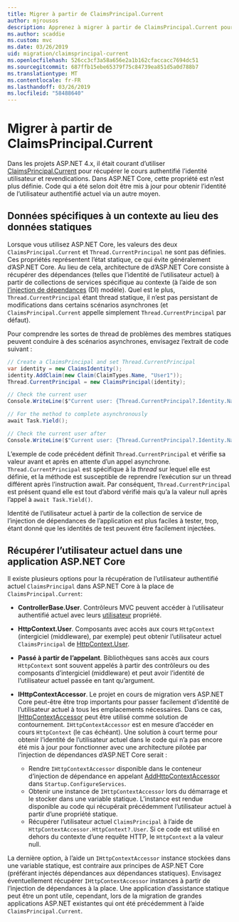 ```yaml
---
title: Migrer à partir de ClaimsPrincipal.Current
author: mjrousos
description: Apprenez à migrer à partir de ClaimsPrincipal.Current pour récupérer les identités et les revendications dans ASP.NET Core de l’utilisateur authentifié actuel.
ms.author: scaddie
ms.custom: mvc
ms.date: 03/26/2019
uid: migration/claimsprincipal-current
ms.openlocfilehash: 526cc3cf3a58a656e2a1b162cfaccacc7694dc51
ms.sourcegitcommit: 687ffb15ebe65379f75c84739ea851d5a0d788b7
ms.translationtype: MT
ms.contentlocale: fr-FR
ms.lasthandoff: 03/26/2019
ms.locfileid: "58488640"
---
```

# <a name="migrate-from-claimsprincipalcurrent"></a>Migrer à partir de ClaimsPrincipal.Current

Dans les projets ASP.NET 4.x, il était courant d’utiliser [ClaimsPrincipal.Current](/dotnet/api/system.security.claims.claimsprincipal.current) pour récupérer le cours authentifié l’identité utilisateur et revendications. Dans ASP.NET Core, cette propriété est n’est plus définie. Code qui a été selon doit être mis à jour pour obtenir l’identité de l’utilisateur authentifié actuel via un autre moyen.

## <a name="context-specific-data-instead-of-static-data"></a>Données spécifiques à un contexte au lieu des données statiques

Lorsque vous utilisez ASP.NET Core, les valeurs des deux `ClaimsPrincipal.Current` et `Thread.CurrentPrincipal` ne sont pas définies. Ces propriétés représentent l’état statique, ce qui évite généralement d’ASP.NET Core. Au lieu de cela, architecture de d’ASP.NET Core consiste à récupérer des dépendances (telles que l’identité de l’utilisateur actuel) à partir de collections de services spécifique au contexte (à l’aide de son [l’injection de dépendances](xref:fundamentals/dependency-injection) (DI) modèle). Quel est le plus, `Thread.CurrentPrincipal` étant thread statique, il n’est pas persistant de modifications dans certains scénarios asynchrones (et `ClaimsPrincipal.Current` appelle simplement `Thread.CurrentPrincipal` par défaut).

Pour comprendre les sortes de thread de problèmes des membres statiques peuvent conduire à des scénarios asynchrones, envisagez l’extrait de code suivant :

```csharp
// Create a ClaimsPrincipal and set Thread.CurrentPrincipal
var identity = new ClaimsIdentity();
identity.AddClaim(new Claim(ClaimTypes.Name, "User1"));
Thread.CurrentPrincipal = new ClaimsPrincipal(identity);

// Check the current user
Console.WriteLine($"Current user: {Thread.CurrentPrincipal?.Identity.Name}");

// For the method to complete asynchronously
await Task.Yield();

// Check the current user after
Console.WriteLine($"Current user: {Thread.CurrentPrincipal?.Identity.Name}");
```

L’exemple de code précédent définit `Thread.CurrentPrincipal` et vérifie sa valeur avant et après en attente d’un appel asynchrone. `Thread.CurrentPrincipal` est spécifique à la *thread* sur lequel elle est définie, et la méthode est susceptible de reprendre l’exécution sur un thread différent après l’instruction await. Par conséquent, `Thread.CurrentPrincipal` est présent quand elle est tout d’abord vérifié mais qu’a la valeur null après l’appel à `await Task.Yield()`.

Identité de l’utilisateur actuel à partir de la collection de service de l’injection de dépendances de l’application est plus faciles à tester, trop, étant donné que les identités de test peuvent être facilement injectées.

## <a name="retrieve-the-current-user-in-an-aspnet-core-app"></a>Récupérer l’utilisateur actuel dans une application ASP.NET Core

Il existe plusieurs options pour la récupération de l’utilisateur authentifié actuel `ClaimsPrincipal` dans ASP.NET Core à la place de `ClaimsPrincipal.Current`:

* **ControllerBase.User**. Contrôleurs MVC peuvent accéder à l’utilisateur authentifié actuel avec leurs [utilisateur](/dotnet/api/microsoft.aspnetcore.mvc.controllerbase.user) propriété.
* **HttpContext.User**. Composants avec accès aux cours `HttpContext` (intergiciel (middleware), par exemple) peut obtenir l’utilisateur actuel `ClaimsPrincipal` de [HttpContext.User](/dotnet/api/microsoft.aspnetcore.http.httpcontext.user).
* **Passé à partir de l’appelant**. Bibliothèques sans accès aux cours `HttpContext` sont souvent appelés à partir des contrôleurs ou des composants d’intergiciel (middleware) et peut avoir l’identité de l’utilisateur actuel passée en tant qu’argument.
* **IHttpContextAccessor**. Le projet en cours de migration vers ASP.NET Core peut-être être trop importants pour passer facilement d’identité de l’utilisateur actuel à tous les emplacements nécessaires. Dans ce cas, [IHttpContextAccessor](/dotnet/api/microsoft.aspnetcore.http.ihttpcontextaccessor) peut être utilisé comme solution de contournement. `IHttpContextAccessor` est en mesure d’accéder en cours `HttpContext` (le cas échéant). Une solution à court terme pour obtenir l’identité de l’utilisateur actuel dans le code qui n’a pas encore été mis à jour pour fonctionner avec une architecture pilotée par l’injection de dépendances d’ASP.NET Core serait :

  * Rendre `IHttpContextAccessor` disponible dans le conteneur d’injection de dépendance en appelant [AddHttpContextAccessor](https://github.com/aspnet/Hosting/issues/793) dans `Startup.ConfigureServices`.
  * Obtenir une instance de `IHttpContextAccessor` lors du démarrage et le stocker dans une variable statique. L’instance est rendue disponible au code qui récupérait précédemment l’utilisateur actuel à partir d’une propriété statique.
  * Récupérer l’utilisateur actuel `ClaimsPrincipal` à l’aide de `HttpContextAccessor.HttpContext?.User`. Si ce code est utilisé en dehors du contexte d’une requête HTTP, le `HttpContext` a la valeur null.

La dernière option, à l’aide un `IHttpContextAccessor` instance stockées dans une variable statique, est contraire aux principes de ASP.NET Core (préférant injectés dépendances aux dépendances statiques). Envisagez éventuellement récupérer `IHttpContextAccessor` instances à partir de l’injection de dépendances à la place. Une application d’assistance statique peut être un pont utile, cependant, lors de la migration de grandes applications ASP.NET existantes qui ont été précédemment à l’aide `ClaimsPrincipal.Current`.
